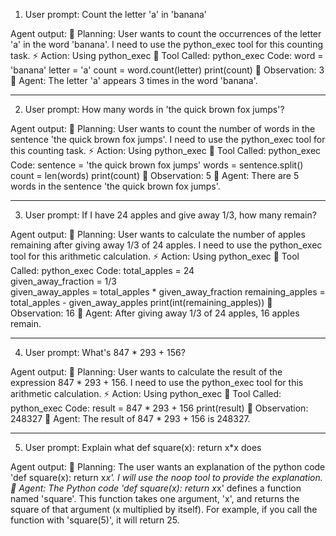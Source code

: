 1. User prompt:
Count the letter 'a' in 'banana'

Agent output:
🧠 Planning: User wants to count the occurrences of the letter 'a' in the word 'banana'. I need to use the python_exec tool for this counting task.
⚡ Action: Using python_exec
🔨 Tool Called: python_exec
Code: word = 'banana'
letter = 'a'
count = word.count(letter)
print(count)
👀 Observation: 3
🤖 Agent: The letter 'a' appears 3 times in the word 'banana'.
______________________________________________________________________________________________________________________________


2. User prompt:
How many words in 'the quick brown fox jumps'?

Agent output:
🧠 Planning: User wants to count the number of words in the sentence 'the quick brown fox jumps'. I need to use the python_exec tool for this counting task.
⚡ Action: Using python_exec
🔨 Tool Called: python_exec
Code: sentence = 'the quick brown fox jumps'
words = sentence.split()
count = len(words)
print(count)
👀 Observation: 5
🤖 Agent: There are 5 words in the sentence 'the quick brown fox jumps'.
______________________________________________________________________________________________________________________________


3. User prompt:
If I have 24 apples and give away 1/3, how many remain?

Agent output:
🧠 Planning: User wants to calculate the number of apples remaining after giving away 1/3 of 24 apples. I need to use the python_exec tool for this arithmetic calculation.
⚡ Action: Using python_exec
🔨 Tool Called: python_exec
Code: total_apples = 24    
given_away_fraction = 1/3  
given_away_apples = total_apples * given_away_fraction
remaining_apples = total_apples - given_away_apples
print(int(remaining_apples))
👀 Observation: 16
🤖 Agent: After giving away 1/3 of 24 apples, 16 apples remain.
______________________________________________________________________________________________________________________________


4. User prompt:
What's 847 * 293 + 156?

Agent output:
🧠 Planning: User wants to calculate the result of the expression 847 * 293 + 156. I need to use the python_exec tool for this arithmetic calculation.
⚡ Action: Using python_exec
🔨 Tool Called: python_exec
Code: result = 847 * 293 + 156
print(result)
👀 Observation: 248327
🤖 Agent: The result of 847 * 293 + 156 is 248327.
______________________________________________________________________________________________________________________________


5. User prompt:
Explain what def square(x): return x*x does

Agent output:
🧠 Planning: The user wants an explanation of the python code 'def square(x): return x*x'. I will use the noop tool to provide the explanation.
🤖 Agent: The Python code 'def square(x): return x*x' defines a function named 'square'. This function takes one argument, 'x', and returns the square of that argument (x multiplied by itself). For example, if you call the function with 'square(5)', it will return 25.